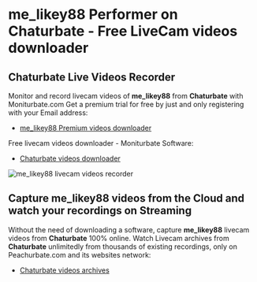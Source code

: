 # me_likey88 Performer on Chaturbate - Free LiveCam videos downloader

## Chaturbate Live Videos Recorder

Monitor and record livecam videos of **me_likey88** from **Chaturbate** with Moniturbate.com
Get a premium trial for free by just and only registering with your Email address:
* [me_likey88 Premium videos downloader](https://moniturbate.com/request-demo-licence-key.html)

Free livecam videos downloader - Moniturbate Software:
* [Chaturbate videos downloader](https://moniturbate.com/moniturbate-download-software.html)

![me_likey88 livecam videos recorder](https://peachurnet.com/templates/moniturbate-software.png)


## Capture me_likey88 videos from the Cloud and watch your recordings on Streaming

Without the need of downloading a software, capture **me_likey88** livecam videos from **Chaturbate** 100% online.
Watch Livecam archives from **Chaturbate** unlimitedly from thousands of existing recordings, only on Peachurbate.com and its websites network:
* [Chaturbate videos archives](https://peachurnet.com/)